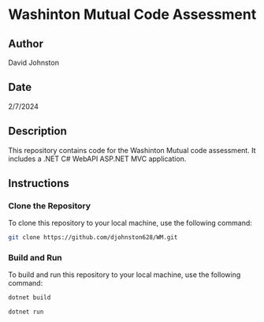 # Washinton Mutual Code Assessment

## Author
David Johnston

## Date
2/7/2024

## Description
This repository contains code for the Washinton Mutual code assessment. It includes a .NET C# WebAPI ASP.NET MVC application.

## Instructions

### Clone the Repository
To clone this repository to your local machine, use the following command:

```bash
git clone https://github.com/djohnston628/WM.git
```

### Build and Run
To build and run this repository to your local machine, use the following command:

```bash
dotnet build
```

```bash
dotnet run
```
